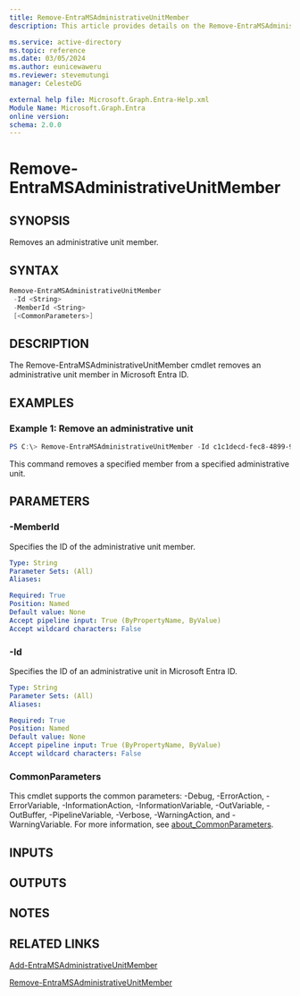 ```yaml
---
title: Remove-EntraMSAdministrativeUnitMember
description: This article provides details on the Remove-EntraMSAdministrativeUnitMember command.

ms.service: active-directory
ms.topic: reference
ms.date: 03/05/2024
ms.author: eunicewaweru
ms.reviewer: stevemutungi
manager: CelesteDG

external help file: Microsoft.Graph.Entra-Help.xml
Module Name: Microsoft.Graph.Entra
online version:
schema: 2.0.0
---
```


# Remove-EntraMSAdministrativeUnitMember

## SYNOPSIS
Removes an administrative unit member.

## SYNTAX

```powershell
Remove-EntraMSAdministrativeUnitMember 
 -Id <String> 
 -MemberId <String>
 [<CommonParameters>]
```

## DESCRIPTION
The Remove-EntraMSAdministrativeUnitMember cmdlet removes an administrative unit member in Microsoft Entra ID.

## EXAMPLES

### Example 1: Remove an administrative unit
```powershell
PS C:\> Remove-EntraMSAdministrativeUnitMember -Id c1c1decd-fec8-4899-9cea-5ca55a84965f -MemberId 201a21a3-201a-4101-92cb-239c00ef4a2a
```

This command removes a specified member from a specified administrative unit.

## PARAMETERS

### -MemberId
Specifies the ID of the administrative unit member.

```yaml
Type: String
Parameter Sets: (All)
Aliases:

Required: True
Position: Named
Default value: None
Accept pipeline input: True (ByPropertyName, ByValue)
Accept wildcard characters: False
```

### -Id
Specifies the ID of an administrative unit in Microsoft Entra ID.

```yaml
Type: String
Parameter Sets: (All)
Aliases:

Required: True
Position: Named
Default value: None
Accept pipeline input: True (ByPropertyName, ByValue)
Accept wildcard characters: False
```

### CommonParameters
This cmdlet supports the common parameters: -Debug, -ErrorAction, -ErrorVariable, -InformationAction, -InformationVariable, -OutVariable, -OutBuffer, -PipelineVariable, -Verbose, -WarningAction, and -WarningVariable. For more information, see [about_CommonParameters](https://go.microsoft.com/fwlink/?LinkID=113216).

## INPUTS

## OUTPUTS

## NOTES

## RELATED LINKS

[Add-EntraMSAdministrativeUnitMember](Add-EntraMSAdministrativeUnitMember.md)

[Remove-EntraMSAdministrativeUnitMember](Remove-EntraMSAdministrativeUnitMember.md)

